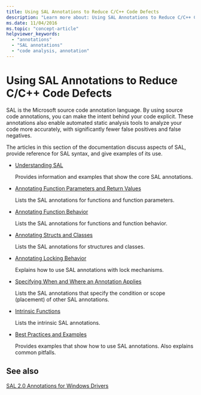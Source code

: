 ```yaml
---
title: Using SAL Annotations to Reduce C/C++ Code Defects
description: "Learn more about: Using SAL Annotations to Reduce C/C++ Code Defects"
ms.date: 11/04/2016
ms.topic: "concept-article"
helpviewer_keywords:
  - "annotations"
  - "SAL annotations"
  - "code analysis, annotation"
---
```

# Using SAL Annotations to Reduce C/C++ Code Defects

SAL is the Microsoft source code annotation language. By using source code annotations, you can make the intent behind your code explicit. These annotations also enable automated static analysis tools to analyze your code more accurately, with significantly fewer false positives and false negatives.

The articles in this section of the documentation discuss aspects of SAL, provide reference for SAL syntax, and give examples of its use.

- [Understanding SAL](../code-quality/understanding-sal.md)

     Provides information and examples that show the core SAL annotations.

- [Annotating Function Parameters and Return Values](../code-quality/annotating-function-parameters-and-return-values.md)

     Lists the SAL annotations for functions and function parameters.

- [Annotating Function Behavior](../code-quality/annotating-function-behavior.md)

     Lists the SAL annotations for functions and function behavior.

- [Annotating Structs and Classes](../code-quality/annotating-structs-and-classes.md)

     Lists the SAL annotations for structures and classes.

- [Annotating Locking Behavior](../code-quality/annotating-locking-behavior.md)

     Explains how to use SAL annotations with lock mechanisms.

- [Specifying When and Where an Annotation Applies](../code-quality/specifying-when-and-where-an-annotation-applies.md)

     Lists the SAL annotations that specify the condition or scope (placement) of other SAL annotations.

- [Intrinsic Functions](../code-quality/intrinsic-functions.md)

     Lists the intrinsic SAL annotations.

- [Best Practices and Examples](../code-quality/best-practices-and-examples-sal.md)

     Provides examples that show how to use SAL annotations. Also explains common pitfalls.

## See also

[SAL 2.0 Annotations for Windows Drivers](/windows-hardware/drivers/devtest/sal-2-annotations-for-windows-drivers)
